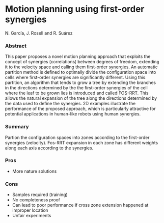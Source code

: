# Motion planning using first-order synergies
N. García, J. Rosell and R. Suárez

### Abstract
This paper proposes a novel motion planning
approach that exploits the concept of synergies (correlations)
between degrees of freedom, extending it to the velocity space
and calling them first-order synergies. An automatic partition
method is defined to optimally divide the configuration space
into cells where first-order synergies are significantly different.
Using this partition, an algorithm that tends to grow a tree
by extending the branches in the directions determined by the
the first-order synergies of the cell where the leaf to be grown
lies is introduced and called FOS-RRT. This allows the natural
expansion of the tree along the directions determined by the
data used to define the synergies. 2D examples illustrate the
performance of the proposed approach, which is particularly
attractive for potential applications in human-like robots using
human synergies.

### Summary
Partion the configuration spaces into zones according to the first-order synergies (velocity). Fos-RRT expansion in each zone has different weights along each axis according to the synergies.

### Pros
* More nature solutions

### Cons
* Samples required (training)
* No completeness proof
* Can lead to poor performance if cross zone extension happened at improper location
* Unfair experiments
